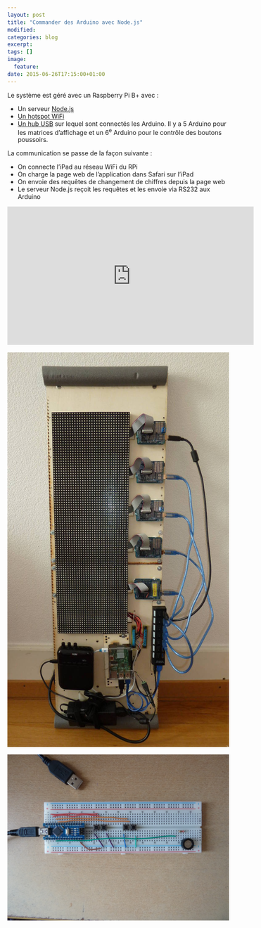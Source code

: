 ```yaml
---
layout: post
title: "Commander des Arduino avec Node.js"
modified:
categories: blog
excerpt:
tags: []
image:
  feature:
date: 2015-06-26T17:15:00+01:00
---
```




Le système est géré avec un Raspberry Pi B+ avec :

- Un serveur [Node.js](https://nodejs.org)
- [Un hotspot WiFi](https://learn.adafruit.com/setting-up-a-raspberry-pi-as-a-wifi-access-point?view=all)
- [Un hub USB](http://ouilogique.com/blog/usb_hub_test/) sur lequel sont connectés les Arduino. Il y a 5 Arduino pour les matrices d’affichage et un 6<sup>e</sup> Arduino pour le contrôle des boutons poussoirs.

La communication se passe de la façon suivante :

- On connecte l’iPad au réseau WiFi du RPi
- On charge la page web de l’application dans Safari sur l’iPad
- On envoie des requêtes de changement de chiffres depuis la page web
- Le serveur Node.js reçoit les requêtes et les envoie via RS232 aux Arduino


<iframe width="560" height="315" src="https://www.youtube.com/embed/b8a_t5Tyg44" frameborder="0" allowfullscreen></iframe>

![](/files/2015-06-26-nodejs_arduino_matrices/2015-05-29_platine.jpg)

![](/files/2015-06-26-nodejs_arduino_matrices/2015-05-30_boutons.jpg)
